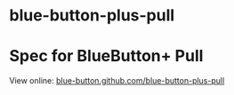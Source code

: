 blue-button-plus-pull
=====================

# Spec for BlueButton+ Pull

View online: [blue-button.github.com/blue-button-plus-pull](http://blue-button.github.com/blue-button-plus-pull)
